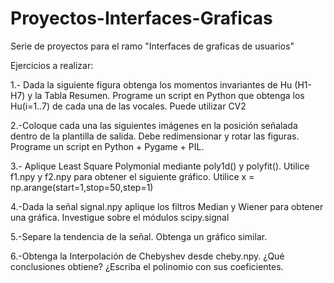# Proyectos-Interfaces-Graficas
Serie de proyectos para el ramo "Interfaces de graficas de usuarios"

Ejercicios a realizar:

1.- Dada la siguiente figura obtenga los momentos invariantes de Hu (H1-H7) y la Tabla Resumen.
Programe un script en Python que obtenga los Hu(i=1..7) de cada una de las vocales. Puede utilizar CV2

2.-Coloque cada una las siguientes imágenes en la posición señalada dentro de la plantilla de salida.
Debe redimensionar y rotar las figuras. Programe un script en Python + Pygame + PIL.

3.- Aplique Least Square Polymonial mediante poly1d() y polyfit(). Utilice f1.npy y f2.npy para
obtener el siguiente gráfico. Utilice x = np.arange(start=1,stop=50,step=1)

4.-Dada la señal signal.npy aplique los filtros Median y Wiener para obtener una gráfica.
Investigue sobre el módulos scipy.signal

5.-Separe la tendencia de la señal. Obtenga un gráfico similar. 

6.-Obtenga la Interpolación de Chebyshev desde cheby.npy. ¿Qué conclusiones obtiene? ¿Escriba el
polinomio con sus coeficientes.
